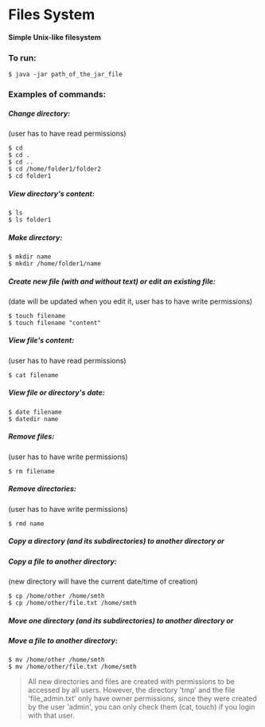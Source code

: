 # Files System
#### Simple Unix-like filesystem


### To run:

```
$ java -jar path_of_the_jar_file
```

### Examples of commands:

##### Change directory:
(user has to have read permissions)
```
$ cd 
$ cd .
$ cd ..
$ cd /home/folder1/folder2
$ cd folder1
```

##### View directory's content:

```
$ ls
$ ls folder1
```

##### Make directory:

```
$ mkdir name
$ mkdir /home/folder1/name
```

##### Create new file (with and without text) or edit an existing file:
(date will be updated when you edit it, user has to have write permissions)
```
$ touch filename
$ touch filename "content"
```

##### View file's content: 
(user has to have read permissions)
```
$ cat filename
```

##### View file or directory's date:

```
$ date filename
$ datedir name
```

##### Remove files:
(user has to have write permissions)
```
$ rm filename
```

##### Remove directories:
(user has to have write permissions)
```
$ rmd name
```

##### Copy a directory (and its subdirectories) to another directory or
##### Copy a file to another directory:
(new directory will have the current date/time of creation)
```
$ cp /home/other /home/smth		
$ cp /home/other/file.txt /home/smth
```

##### Move one directory (and its subdirectories) to another directory or
##### Move a file to another directory:

```
$ mv /home/other /home/smth
$ mv /home/other/file.txt /home/smth
```

> All new directories and files are created with permissions to be accessed by all users.
However, the directory 'tmp' and the file 'file_admin.txt' only have owner permissions, since they were created by the user 'admin', you can only check them (cat, touch) if you login with that user.